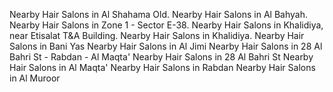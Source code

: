 Nearby Hair Salons in Al Shahama Old.
Nearby Hair Salons in Al Bahyah.
Nearby Hair Salons in Zone 1 - Sector E-38.
Nearby Hair Salons in Khalidiya, near Etisalat T&A Building.
Nearby Hair Salons in Khalidiya.
Nearby Hair Salons in Bani Yas
Nearby Hair Salons in Al Jimi 
Nearby Hair Salons in 28 Al Bahri St - Rabdan - Al Maqta'
Nearby Hair Salons in 28 Al Bahri St
Nearby Hair Salons in Al Maqta' 
Nearby Hair Salons in Rabdan 
Nearby Hair Salons in Al Muroor
